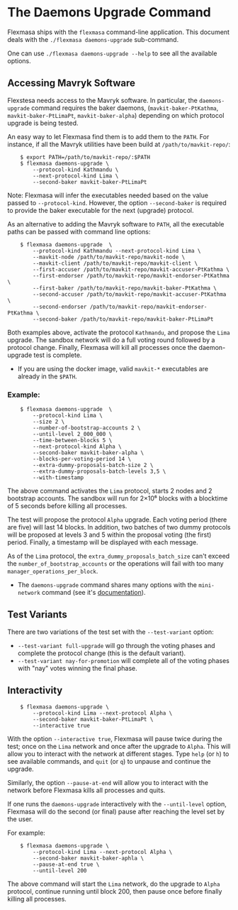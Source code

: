 The Daemons Upgrade Command
===========================

Flexmasa ships with the `flexmasa` command-line application. This document deals
with the `./flexmasa daemons-upgrade` sub-command.

One can use `./flexmasa daemons-upgrade --help` to see all the available options.

Accessing Mavryk Software
-------------------------------------------------------------------------------

Flexstesa needs access to the Mavryk software. In particular, the
`daemons-upgrade` command requires the baker daemons, (`mavkit-baker-PtKathma`,
`mavkit-baker-PtLimaPt`, `mavkit-baker-alpha`) depending on which protocol
upgrade is being tested.

An easy way to let Flexmasa find them is to add them to the `PATH`. For instance,
if all the Mavryk utilities have been build at `/path/to/mavkit-repo/`:

```
    $ export PATH=/path/to/mavkit-repo/:$PATH
    $ flexmasa daemons-upgrade \
        --protocol-kind Kathmandu \
        --next-protocol-kind Lima \
        --second-baker mavkit-baker-PtLimaPt
```

Note: Flexmasa will infer the executables needed based on the value passed to
`--protocol-kind`. However, the option `--second-baker` is required to provide
the baker executable for the next (upgrade) protocol.

As an alternative to adding the Mavryk software to `PATH`, all  the executable
paths can be passed with command line options:

```
    $ flexmasa daemons-upgrade  \
        --protocol-kind Kathmandu --next-protocol-kind Lima \
        --mavkit-node /path/to/mavkit-repo/mavkit-node \
        --mavkit-client /path/to/mavkit-repo/mavkit-client \
        --first-accuser /path/to/mavkit-repo/mavkit-accuser-PtKathma \
        --first-endorser /path/to/mavkit-repo/mavkit-endorser-PtKathma \
        --first-baker /path/to/mavkit-repo/mavkit-baker-PtKathma \
        --second-accuser /path/to/mavkit-repo/mavkit-accuser-PtKathma \
        --second-endorser /path/to/mavkit-repo/mavkit-endorser-PtKathma \
        --second-baker /path/to/mavkit-repo/mavkit-baker-PtLimaPt
```

Both examples above, activate the protocol `Kathmandu`, and propose the `Lima`
upgrade. The sandbox network will do a full voting round followed by a protocol
change. Finally, Flexmasa will kill all processes once the daemon-upgrade test
is complete.

* If you are using the docker image, valid `mavkit-*` executables are already in
  the `$PATH`.

### Example:

```
    $ flexmasa daemons-upgrade  \
        --protocol-kind Lima \
        --size 2 \
        --number-of-bootstrap-accounts 2 \
        --until-level 2_000_000 \
        --time-between-blocks 5 \
        --next-protocol-kind Alpha \
        --second-baker mavkit-baker-alpha \
        --blocks-per-voting-period 14 \
        --extra-dummy-proposals-batch-size 2 \
        --extra-dummy-proposals-batch-levels 3,5 \
        --with-timestamp
```

The above command activates the `Lima` protocol, starts 2 nodes and 2
bootstrap accounts. The sandbox will run for 2×10⁶ blocks with a blocktime of 5
seconds before killing all processes.

The test will propose the protocol `Alpha` upgrade. Each voting period (there
are five) will last 14 blocks. In addition, two batches of two dummy protocols
will be proposed at levels 3 and 5 within the proposal voting (the first)
period. Finally, a timestamp will be displayed with each message.

As of the `Lima` protocol, the `extra_dummy_proposals_batch_size` can't exceed
the `number_of_bootstrap_accounts` or the operations will fail with too many
`manager_operations_per_block`.

* The `daemons-upgrade` command shares many options with the `mini-network` command
(see it's [documentation](./src/doc/mini-net.md)).

Test Variants
-------------------------------------------------------------------------------

There are two variations of the test set with the `--test-variant` option:

- `--test-variant full-upgrade` will go through the voting phases and complete
  the protocol change (this is the default variant).
- `--test-variant nay-for-promotion` will complete all of the voting phases with
  "nay" votes winning the final phase.

Interactivity
-------------------------------------------------------------------------------

```
    $ flexmasa daemons-upgrade \
        --protocol-kind Lima --next-protocol Alpha \
        --second-baker mavkit-baker-PtLimaPt \
        --interactive true
```

With the option `--interactive true`, Flexmasa will pause twice during the test;
once on the `Lima` network and once after the upgrade to `Alpha`.  This
will allow you to interact with the network at different stages. Type `help`
(or `h`) to see available commands, and `quit` (or `q`) to unpause and continue
the upgrade.

Similarly, the option `--pause-at-end` will allow you to interact with the
network before Flexmasa kills all processes and quits.

If one runs the `daemons-upgrade` interactively with the `--until-level` option,
Flexmasa will do the second (or final) pause after reaching the level set by the
user.

For example:
```
    $ flexmasa daemons-upgrade \
        --protocol-kind Lima --next-protocol Alpha \
        --second-baker mavkit-baker-aphla \
        --pause-at-end true \
        --until-level 200
```

The above command will start the `Lima` network, do the upgrade to `Alpha`
protocol, continue running until block 200, then pause once before finally
killing all processes.
